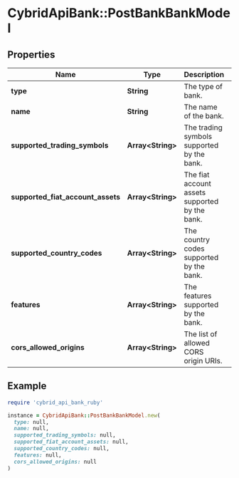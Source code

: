# CybridApiBank::PostBankBankModel

## Properties

| Name | Type | Description | Notes |
| ---- | ---- | ----------- | ----- |
| **type** | **String** | The type of bank. |  |
| **name** | **String** | The name of the bank. |  |
| **supported_trading_symbols** | **Array&lt;String&gt;** | The trading symbols supported by the bank. |  |
| **supported_fiat_account_assets** | **Array&lt;String&gt;** | The fiat account assets supported by the bank. |  |
| **supported_country_codes** | **Array&lt;String&gt;** | The country codes supported by the bank. |  |
| **features** | **Array&lt;String&gt;** | The features supported by the bank. |  |
| **cors_allowed_origins** | **Array&lt;String&gt;** | The list of allowed CORS origin URIs. | [optional] |

## Example

```ruby
require 'cybrid_api_bank_ruby'

instance = CybridApiBank::PostBankBankModel.new(
  type: null,
  name: null,
  supported_trading_symbols: null,
  supported_fiat_account_assets: null,
  supported_country_codes: null,
  features: null,
  cors_allowed_origins: null
)
```

